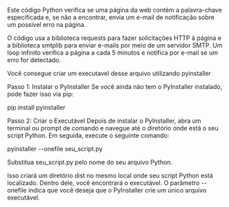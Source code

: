 Este código Python verifica se uma página da web contém a palavra-chave especificada e, se não a encontrar,
envia um e-mail de notificação sobre um possível erro na página.

O código usa a biblioteca requests para fazer solicitações HTTP à página e a biblioteca smtplib para enviar e-mails por meio de um servidor SMTP. Um loop infinito verifica
a página a cada 5 minutos e notifica por e-mail se um erro for detectado.

Você consegue criar um executavel desse arquivo utilizando pyinstaller

Passo 1: Instalar o PyInstaller
Se você ainda não tem o PyInstaller instalado, pode fazer isso via pip:

pip install pyinstaller

Passo 2: Criar o Executável
Depois de instalar o PyInstaller, abra um terminal ou prompt de comando e navegue até o diretório onde está o seu script Python. Em seguida, execute o seguinte comando:

pyinstaller --onefile seu_script.py

Substitua seu_script.py pelo nome do seu arquivo Python.

Isso criará um diretório dist no mesmo local onde seu script Python está localizado.
Dentro dele, você encontrará o executável. O parâmetro --onefile indica que você deseja
que o PyInstaller crie um único arquivo executável.
